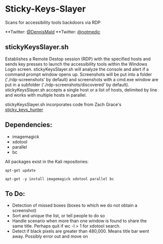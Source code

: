 # Sticky-Keys-Slayer
Scans for accessibility tools backdoors via RDP

**Twitter: [@DennisMald](https://twitter.com/DennisMald)
**Twitter: [@notmedic](https://twitter.com/notmedic)

stickyKeysSlayer.sh
----------------
Establishes a Remote Destop session (RDP) with the specified hosts and sends key presses to launch the accessibility tools within the Windows Login screen. stickyKeysSlayer.sh will analyze the console and alert if a command prompt window opens up. Screenshots will be put into a folder ('./rdp-screenshots' by default) and screenshots with a cmd.exe window are put in a subfolder ('./rdp-screenshots/discovered' by default). stickyKeysSlayer.sh accepts a single host or a list of hosts, delimited by line and works with multiple hosts in parallel.

stickyKeysSlayer.sh incorporates code from Zach Grace's [sticky_keys_hunter](https://github.com/ztgrace/sticky_keys_hunter/)

Dependencies:
----------------
* imagemagick
* xdotool
* parallel
* bc

All packages exist in the Kali repositories:

    apt-get update
    
    apt-get -y install imagemagick xdotool parallel bc
	
	
To Do:
----------------
* Detection of missed boxes (boxes to which we do not obtain a screenshot)
* Sort and unique the list, or tell people to do so
* Handle scenario when more than one window is found to share the same title. Perhaps quit if wc -l > 1 for xdotool search.
* Detect if black pixels are greater than 480,000. Means title bar went away. Possibly error out and move on
